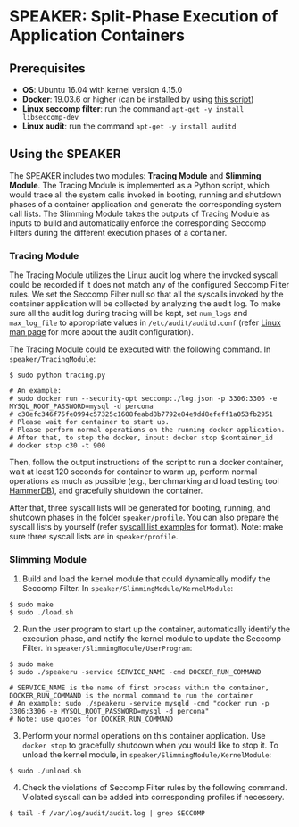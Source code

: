 # SPEAKER: Split-Phase Execution of Application Containers

## Prerequisites
* **OS**: Ubuntu 16.04 with kernel version 4.15.0
* **Docker**: 19.03.6 or higher (can be installed by using [this script](./install-docker.sh))
* **Linux seccomp filter**: run the command ``apt-get -y install libseccomp-dev``
* **Linux audit**: run the command ``apt-get -y install auditd``


## Using the SPEAKER
The SPEAKER includes two modules: **Tracing Module** and **Slimming Module**. The Tracing Module is implemented as a Python script, which would trace all the system calls invoked in booting, running and shutdown phases of a container application and generate the corresponding system call lists. The Slimming Module takes the outputs of Tracing Module as inputs to build and automatically enforce the corresponding Seccomp Filters during the different execution phases of a container.

### Tracing Module
The Tracing Module utilizes the Linux audit log where the invoked syscall could be recorded if it does not match any of the configured Seccomp Filter rules. We set the Seccomp Filter null so that all the syscalls invoked by the container application will be collected by analyzing the audit log. To make sure all the audit log during tracing will be kept, set ``num_logs`` and ``max_log_file`` to appropriate values in ``/etc/audit/auditd.conf`` (refer [Linux man page](https://linux.die.net/man/5/auditd.conf) for more about the audit configuration).

The Tracing Module could be executed with the following command. In ``speaker/TracingModule``:
```
$ sudo python tracing.py

# An example:
# sudo docker run --security-opt seccomp:./log.json -p 3306:3306 -e MYSQL_ROOT_PASSWORD=mysql -d percona
# c30efc346f75fe0994c57325c1608feabd8b7792e84e9dd8efeff1a053fb2951
# Please wait for container to start up.
# Please perform normal operations on the running docker application.
# After that, to stop the docker, input: docker stop $container_id
# docker stop c30 -t 900
```
Then, follow the output instructions of the script to run a docker container, wait at least 120 seconds for container to warm up, perform normal operations as much as possible (e.g., benchmarking and load testing tool [HammerDB](https://sourceforge.net/projects/hammerdb/files/HammerDB/HammerDB-3.2/HammerDB-3.2-Linux.tar.gz/download)), and gracefully shutdown the container.

After that, three syscall lists will be generated for booting, running, and shutdown phases in the folder ``speaker/profile``. You can also prepare the syscall lists by yourself (refer [syscall list examples](./ProfileExample) for format). Note: make sure three syscall lists are in ``speaker/profile``.

### Slimming Module
1. Build and load the kernel module that could dynamically modify the Seccomp Filter. In ``speaker/SlimmingModule/KernelModule``:
```
$ sudo make
$ sudo ./load.sh
```
2. Run the user program to start up the container, automatically identify the execution phase, and notify the kernel module to update the Seccomp Filter. In ``speaker/SlimmingModule/UserProgram``:
```
$ sudo make
$ sudo ./speakeru -service SERVICE_NAME -cmd DOCKER_RUN_COMMAND

# SERVICE_NAME is the name of first process within the container, DOCKER_RUN_COMMAND is the normal command to run the container
# An example: sudo ./speakeru -service mysqld -cmd "docker run -p 3306:3306 -e MYSQL_ROOT_PASSWORD=mysql -d percona"
# Note: use quotes for DOCKER_RUN_COMMAND
```
3. Perform your normal operations on this container application. Use ``docker stop`` to gracefully shutdown when you would like to stop it. To unload the kernel module, in ``speaker/SlimmingModule/KernelModule``:
```
$ sudo ./unload.sh
```
4. Check the violations of Seccomp Filter rules by the following command. Violated syscall can be added into corresponding profiles if necessery. 
```
$ tail -f /var/log/audit/audit.log | grep SECCOMP
```
